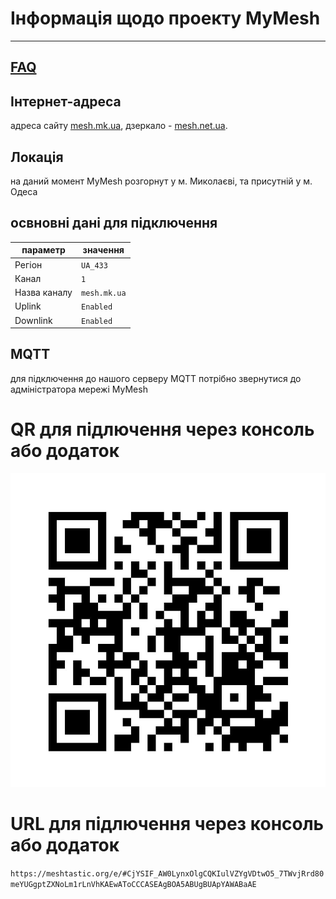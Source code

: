 # Інформація щодо проекту MyMesh
***


## [FAQ](FAQ)

## Інтернет-адреса
адреса сайту [mesh.mk.ua](https://mesh.mk.ua), дзеркало - [mesh.net.ua](https://mesh.net.ua).

## Локація
на даний момент MyMesh розгорнут у м. Миколаєві, та присутній у м. Одеса 

## освновні дані для підключення

| параметр     | значення     |
| ------------ | ------------ |
| Регіон       | `UA_433`     |
| Канал        | `1`          |
| Назва каналу | `mesh.mk.ua` |
| Uplink       | `Enabled`    |
| Downlink     | `Enabled`    |

## MQTT
для підключення до нашого серверу MQTT потрібно звернутися до адміністратора мережі MyMesh

# QR для підлючення через консоль або додаток
![QR](images/qr_mymesh.jpg)

# URL для підлючення через консоль або додаток
`https://meshtastic.org/e/#CjYSIF_AW0LynxOlgCQKIulVZYgVDtwO5_7TWvjRrd80meYUGgptZXNoLm1rLnVhKAEwAToCCCASEAgBOA5ABUgBUApYAWABaAE`

